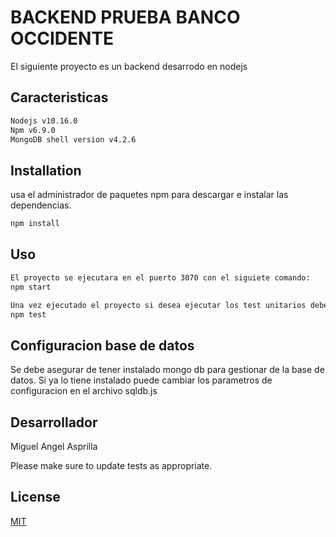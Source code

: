 # BACKEND PRUEBA BANCO OCCIDENTE

El siguiente proyecto es un backend desarrodo en nodejs

## Caracteristicas
```bash
Nodejs v10.16.0
Npm v6.9.0
MongoDB shell version v4.2.6
```

## Installation

usa el administrador de paquetes npm para descargar e instalar las dependencias.

```bash
npm install
```
## Uso

```bash
El proyecto se ejecutara en el puerto 3070 con el siguiete comando:
npm start

Una vez ejecutado el proyecto si desea ejecutar los test unitarios debe ejecutar el siguiente comando:
npm test
```
## Configuracion base de datos
Se debe asegurar de tener instalado mongo db para gestionar de la base de datos. Si ya lo tiene instalado puede cambiar los parametros de configuracion en el archivo  sqldb.js


## Desarrollador
Miguel Angel Asprilla

Please make sure to update tests as appropriate.

## License
[MIT](https://choosealicense.com/licenses/mit/)